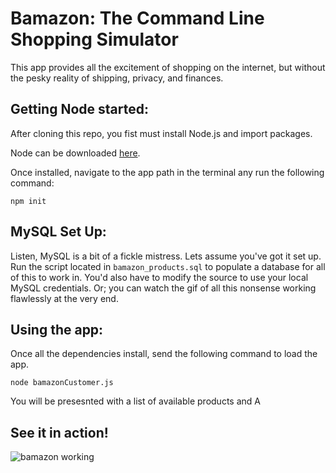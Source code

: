 # Bamazon: The Command Line Shopping Simulator

This app provides all the excitement of shopping on the internet, but without the pesky reality of shipping, privacy, and finances.

## Getting Node started:

After cloning this repo, you fist must install Node.js and import packages.

Node can be downloaded [here](https://nodejs.org/en/download/).

Once installed, navigate to the app path in the terminal any run the following command:

```
npm init
```

## MySQL Set Up:

Listen, MySQL is a bit of a fickle mistress. Lets assume you've got it set up. Run the script located in `bamazon_products.sql` to populate a database for all of this to work in. You'd also have to modify the source to use your local MySQL credentials. Or; you can watch the gif of all this nonsense working flawlessly at the very end.

## Using the app:

Once all the dependencies install, send the following command to load the app.

```
node bamazonCustomer.js
```

You will be presesnted with a list of available products and A

## See it in action!

![bamazon working]("#")
